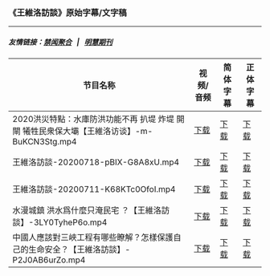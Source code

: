 ### 《王維洛訪談》原始字幕/文字稿
---
##### 友情链接：[禁闻聚合](https://github.com/gfw-breaker/banned-news) &nbsp;&nbsp;|&nbsp;&nbsp; [明慧期刊](https://github.com/gfw-breaker/mh-qikan) 
| 节目名称 | 视频/音频 | 简体字幕 | 正体字幕 |
|---|---|---|---|
| 2020洪災特點：水庫防洪功能不再 扒堤 炸堤 開閘 犧牲民衆保大壩【王維洛访谈】-m-BuKCN3Stg.mp4 | [下载](https://y2mate.com/zh-cn/search/m-BuKCN3Stg) | [下载](../channels/wangweiluo/_m-BuKCN3Stg.srt?raw=true) | [下载](../channels/wangweiluo/_m-BuKCN3Stg.tw.srt?raw=true) | 
| 王維洛訪談-20200718-pBIX-G8A8xU.mp4 | [下载](https://y2mate.com/zh-cn/search/pBIX-G8A8xU) | [下载](../channels/wangweiluo/_pBIX-G8A8xU.srt?raw=true) | [下载](../channels/wangweiluo/_pBIX-G8A8xU.tw.srt?raw=true) | 
| 王維洛訪談-20200711-K68KTc0OfoI.mp4 | [下载](https://y2mate.com/zh-cn/search/K68KTc0OfoI) | [下载](../channels/wangweiluo/_K68KTc0OfoI.srt?raw=true) | [下载](../channels/wangweiluo/_K68KTc0OfoI.tw.srt?raw=true) | 
| 水漫城鎮 洪水爲什麼只淹民宅 ？【王維洛訪談】-3LY0TyheP6o.mp4 | [下载](https://y2mate.com/zh-cn/search/3LY0TyheP6o) | [下载](../channels/wangweiluo/_3LY0TyheP6o.srt?raw=true) | [下载](../channels/wangweiluo/_3LY0TyheP6o.tw.srt?raw=true) | 
| 中國人應該對三峽工程有哪些瞭解？怎樣保護自己的生命安全？【王維洛訪談】-P2J0AB6urZo.mp4 | [下载](https://y2mate.com/zh-cn/search/P2J0AB6urZo) | [下载](../channels/wangweiluo/_P2J0AB6urZo.srt?raw=true) | [下载](../channels/wangweiluo/_P2J0AB6urZo.tw.srt?raw=true) | 
